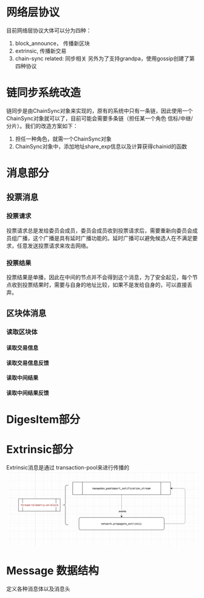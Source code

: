 # 网络层协议
目前网络层协议大体可以分为四种：
1. block_announce，     传播新区块
2. extrinsic,           传播新交易
3. chain-sync related:  同步相关
另外为了支持grandpa，使用gossip创建了第四种协议  

# 链同步系统改造
链同步是由ChainSync对象来实现的，原有的系统中只有一条链，因此使用一个ChainSync对象就可以了，目前可能会需要多条链（担任某一个角色 信标/中继/分片）。我们的改造方案如下：
1. 担任一种角色，就需一个ChainSync对象
2. ChainSync对象中，添加地址share_exp信息以及计算获得chainid的函数

# 消息部分
## 投票消息
### 投票请求
投票请求总是发给委员会成员，委员会成员收到投票请求后，需要重新向委员会成员组广播，这个广播是具有延时广播功能的。延时广播可以避免候选人在不满足要求，任意发送投票请求来攻击网络。
### 投票结果
投票结果是单播，因此在中间的节点并不会得到这个消息，为了安全起见，每个节点收到投票结果时，需要与自身的地址比较，如果不是发给自身的，可以直接丢弃。
## 区块体消息
### 读取区块体
#### 读取交易信息
#### 读取交易信息反馈
#### 读取中间结果
#### 读取中间结果反馈

# DigesItem部分

# Extrinsic部分
Extrinsic消息是通过 transaction-pool来进行传播的  
![](extrinsic-propagate.png)

# Message 数据结构
定义各种消息体以及消息头

